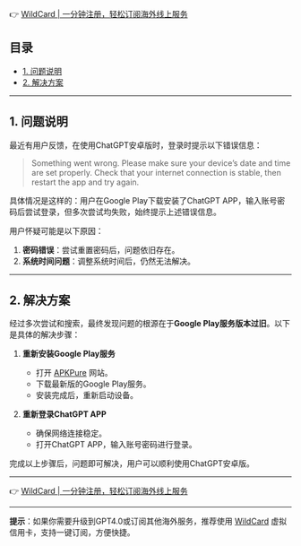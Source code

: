 👉 [WildCard | 一分钟注册，轻松订阅海外线上服务](https://bit.ly/bewildcard)

## 目录
- [1. 问题说明](#1-问题说明)
- [2. 解决方案](#2-解决方案)

---

## 1. 问题说明

最近有用户反馈，在使用ChatGPT安卓版时，登录时提示以下错误信息：

> Something went wrong. Please make sure your device’s date and time are set properly. Check that your internet connection is stable, then restart the app and try again.

具体情况是这样的：用户在Google Play下载安装了ChatGPT APP，输入账号密码后尝试登录，但多次尝试均失败，始终提示上述错误信息。

用户怀疑可能是以下原因：
1. **密码错误**：尝试重置密码后，问题依旧存在。
2. **系统时间问题**：调整系统时间后，仍然无法解决。

---

## 2. 解决方案

经过多次尝试和搜索，最终发现问题的根源在于**Google Play服务版本过旧**。以下是具体的解决步骤：

1. **重新安装Google Play服务**  
   - 打开 [APKPure](https://apkpure.net/cn/google-play-store/com.android.vending) 网站。
   - 下载最新版的Google Play服务。
   - 安装完成后，重新启动设备。

2. **重新登录ChatGPT APP**  
   - 确保网络连接稳定。
   - 打开ChatGPT APP，输入账号密码进行登录。

完成以上步骤后，问题即可解决，用户可以顺利使用ChatGPT安卓版。

---

👉 [WildCard | 一分钟注册，轻松订阅海外线上服务](https://bit.ly/bewildcard)

---

**提示**：如果你需要升级到GPT4.0或订阅其他海外服务，推荐使用 [WildCard](https://bit.ly/bewildcard) 虚拟信用卡，支持一键订阅，方便快捷。